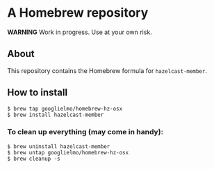 # A Homebrew repository

**WARNING** Work in progress. Use at your own risk.

## About

This repository contains the Homebrew formula for `hazelcast-member`.

## How to install

    $ brew tap googlielmo/homebrew-hz-osx
    $ brew install hazelcast-member

### To clean up everything (may come in handy):

    $ brew uninstall hazelcast-member
    $ brew untap googlielmo/homebrew-hz-osx
    $ brew cleanup -s
